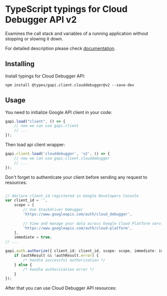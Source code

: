 # TypeScript typings for Cloud Debugger API v2
Examines the call stack and variables of a running application without stopping or slowing it down.

For detailed description please check [documentation](https://cloud.google.com/debugger).

## Installing

Install typings for Cloud Debugger API:
```
npm install @types/gapi.client.clouddebugger@v2 --save-dev
```

## Usage

You need to initialize Google API client in your code:
```typescript
gapi.load("client", () => { 
    // now we can use gapi.client
    // ... 
});
```

Then load api client wrapper:
```typescript
gapi.client.load('clouddebugger', 'v2', () => {
    // now we can use gapi.client.clouddebugger
    // ... 
});
```

Don't forget to authenticate your client before sending any request to resources:
```typescript

// declare client_id registered in Google Developers Console
var client_id = '',
    scope = [     
        // Use Stackdriver Debugger
        'https://www.googleapis.com/auth/cloud_debugger',
    
        // View and manage your data across Google Cloud Platform services
        'https://www.googleapis.com/auth/cloud-platform',
    ],
    immediate = true;
// ...

gapi.auth.authorize({ client_id: client_id, scope: scope, immediate: immediate }, authResult => {
    if (authResult && !authResult.error) {
        /* handle successful authorization */
    } else {
        /* handle authorization error */
    }
});            
```

After that you can use Cloud Debugger API resources:

```typescript
```
